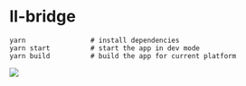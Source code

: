 # ll-bridge

```
yarn                # install dependencies
yarn start          # start the app in dev mode
yarn build          # build the app for current platform
```

![](https://user-images.githubusercontent.com/315259/47971096-1cebe680-e08e-11e8-96c7-bc849bc1c4d6.png)
